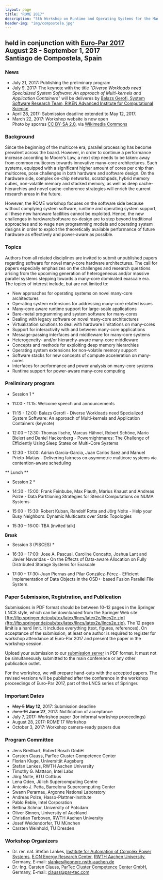 ```yaml
---
layout: page
title: "ROME 2017"
description: "5th Workshop on Runtime and Operating Systems for the Many-core Era"
header-img: "img/compostela.jpg"
---
```


## held in conjunction with [Euro-Par 2017](http://europar2017.usc.es/)<br> August 28 - September 1, 2017<br> Santiago de Compostela, Spain

### News

* July 21, 2017: Publishing the preliminary program
* July 9, 2017: The keynote with the title *"Diverse Workloads need Specialized System Software: An approach of Multi-kernels and Application Containers"* will be deliveres by [Balazs Gerofi, System Software Research Team, RIKEN Advanced Institute for Computational Science](https://www-sys-aics.riken.jp/Members/gerofi.html)
* April 28, 2017: Submission deadline extended to May 12, 2017.
* March 22, 2017: Workshop website is now open<br>Photo by sporras [CC BY-SA 2.0](http://creativecommons.org/licenses/by-sa/2.0), via [Wikimedia Commons](https://commons.wikimedia.org/wiki/File%3AAyuntamiento_de_Santiago_de_Compostela.jpg)

### Background

Since the beginning of the multicore era, parallel processing has become prevalent across the board. However, in order to continue a performance increase according to Moore's Law, a next step needs to be taken: away from common multicores towards innovative many-core architectures. Such systems, equipped with a significant higher amount of cores per chip than multicores, pose challenges in both hardware and software design. On the hardware side, complex on-chip networks, scratchpads, hybrid memory cubes, non-volatile memory and stacked memory, as well as deep cache-hierarchies and novel cache-coherence strategies will enrich the current research areas in the future.

However, the ROME workshop focuses on the software side because without complying system software, runtime and operating system support, all these new hardware facilities cannot be exploited. Hence, the new challenges in hardware/software co-design are to step beyond traditional approaches and to wage new programming models and operating system designs in order to exploit the theoretically available performance of future hardware as effectively and power-aware as possible.

### Topics

Authors from all related disciplines are invited to submit unpublished papers regarding software for novel many-core hardware architectures. The call for papers especially emphasizes on the challenges and research questions arising from the upcoming generation of heterogeneous and/or massive parallel systems stepping towards a many-core dominated exascale era. The topics of interest include, but are not limited to:

* New approaches for operating systems on novel many-core architectures
* Operating system extensions for addressing many-core related issues
* Many-core aware runtime support for large-scale applications
* Bare-metal programming and system software for many-cores
* Dealing with legacy software on novel many-core architectures
* Virtualization solutions to deal with hardware limitations on many-cores
* Support for interactivity with and between many-core applications
* Message-passing interfaces and middleware for many-core systems 
* Heterogeneity- and/or hierarchy-aware many-core middleware
* Concepts and methods for exploiting deep memory hierarchies
* Operating system extensions for non-volatile memory support
* Software stacks for new concepts of compute acceleration on many-cores
* Interfaces for performance and power analysis on many-core systems
* Runtime support for power-aware many-core computing

### Preliminary program

* Session 1 *

* 11:00 - 11:15: Welcome speech and announcements
* 11:15 - 12:00: Balazs Gerofi - Diverse Workloads need Specialized System Software: An approach of Multi-kernels and Application Containers (keynote)
* 12:00 – 12:30: Thomas Ilsche, Marcus Hähnel, Robert Schöne, Mario Bielert and Daniel Hackenberg - Powernightmares: The Challenge of Efficiently Using Sleep States on Multi-Core Systems
* 12:30 - 13:00: Adrian Garcia-Garcia, Juan Carlos Saez and Manuel Prieto-Matias - Delivering fairness on asymmetric multicore systems via contention-aware scheduling
 
** Lunch **

* Session 2 *

* 14:30 - 15:00: Frank Feinbube, Max Plauth, Marius Knaust and Andreas Polze - Data Partitioning Strategies for Stencil Computations on NUMA Systems
* 15:00 - 15:30: Robert Kuban, Randolf Rotta and Jörg Nolte - Help your Busy Neighbors: Dynamic Multicasts over Static Topologies
* 15:30 – 16:00: TBA (invited talk)
 
**Break**

* Session 3 (PISCES) *

* 16:30 – 17:00: Jose A. Pascual, Caroline Concatto, Joshua Lant and Javier Navaridas - On the Effects of Data-aware Allocation on Fully Distributed Storage Systems for Exascale
* 17:00 – 17:30: Juan Piernas and Pilar González-Férez - Efficient Implementation of Data Objects in the OSD+-based Fusion Parallel File System.


### Paper Submission, Registration, and Publication

Submissions in PDF format should be between 10–12 pages in the Springer LNCS style, which can be downloaded from the Springer Web site [ftp://ftp.springer.de/pub/tex/latex/llncs/latex2e/llncs2e.zip](ftp://ftp.springer.de/pub/tex/latex/llncs/latex2e/llncs2e.zip). The 12 pages limit is a hard limit. It includes everything (text, figures, references). On acceptance of the submission, at least one author is required to register for workshop attendance at Euro-Par 2017 and present the paper in the workshop session.

Upload your submission to our [submission server](https://www.easychair.org/conferences/?conf=europar2017workshops) in PDF format.
It must not be simultaneously submitted to the main conference or any other publication outlet.

For the workshop, we will prepare hand-outs with the accepted papers. The revised versions will be published after the conference in the workshop proceedings of Euro-Par 2017, part of the LNCS series of Springer.

### Important Dates

* <del>May 5</del> **May 12**, 2017: Submission deadline
* <del>June 16</del> **June 27**, 2017: Notification of acceptance
* July 7, 2017: Workshop paper (for informal workshop proceedings)
* August 28, 2017: ROME'17 Workshop
* October 3, 2017: Workshop camera-ready papers due

### Program Committee

* Jens Breitbart, Robert Bosch GmbH
* Carsten Clauss, ParTec Cluster Competence Center
* Florian Kluge, Universität Augsburg
* Stefan Lankes, RWTH Aachen University
* Timothy G. Mattson, Intel Labs
* Jörg Nolte, BTU Cottbus
* Lena Oden, Jülich Supercomputing Centre
* Antonio J. Peña, Barcelona Supercomputing Center
* Swann Perarnau,  Argonne National Laboratory
* Andreas Polze, Hasso-Plattner-Institute
* Pablo Reble, Intel Corporation
* Bettina Schnor, University of Potsdam
* Oliver Sinnen, University of Auckland
* Christian Terboven, RWTH Aachen University
* Josef Weidendorfer, TU München
* Carsten Weinhold, TU Dresden

### Workshop Organizers

* Dr. rer. nat. Stefan Lankes, [Institute for Automation of Complex Power Systems](http://www.acs.eonerc.rwth-aachen.de/), [E.ON Energy Research Center](http://www.eonerc.rwth-aachen.de/), [RWTH Aachen University](http://www.rwth-aachen.de/), Germany, E-mail: <slankes@eonerc.rwth-aachen.de>
* Dr.-Ing. Carsten Clauss, [ParTec Cluster Competence Center GmbH](http://www.par-tec.com/), Germany, E-mail: <clauss@par-tec.com>
